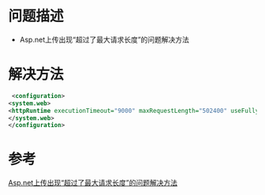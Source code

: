 # 问题描述

* Asp.net上传出现“超过了最大请求长度”的问题解决方法

# 解决方法

```xml
 <configuration>
<system.web>
<httpRuntime executionTimeout="9000" maxRequestLength="502400" useFullyQualifiedRedirectUrl="false" minFreeThreads="8" minLocalRequestFreeThreads="4" appRequestQueueLimit="100"/>
</system.web>
</configuration>
```

# 参考
[Asp.net上传出现“超过了最大请求长度”的问题解决方法](https://www.cnblogs.com/biye/p/3298471.html)